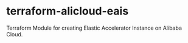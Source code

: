 # terraform-alicloud-eais
Terraform Module for creating Elastic Accelerator Instance on Alibaba Cloud.
